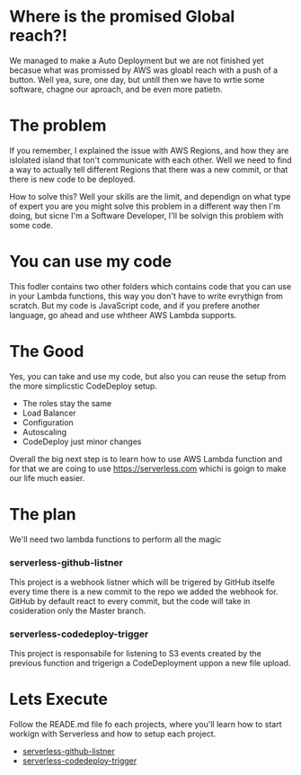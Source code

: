 # Where is the promised Global reach?! 

We managed to make a Auto Deployment but we are not finished yet becasue what was promissed by AWS was gloabl reach with a push of a button. Well yea, sure, one day, but untill then we have to wrtie some software, chagne our aproach, and be even more patietn. 

# The problem

If you remember, I explained the issue with AWS Regions, and how they are islolated island that ton't communicate with each other. Well we need to find a way to actually tell different Regions that there was a new commit, or that there is new code to be deployed. 

How to solve this? Well your skills are the limit, and dependign on what type of expert you are you might solve this problem in a different way then I'm doing, but sicne I'm a Software Developer, I'll be solvign this problem with some code.

# You can use my code

This fodler contains two other folders which contains code that you can use in your Lambda functions, this way you don't have to write evrythign from scratch. But my code is JavaScript code, and if you prefere another language, go ahead and use whtheer AWS Lambda supports.

# The Good

Yes, you can take and use my code, but also you can reuse the setup from the more simplicstic CodeDeploy setup. 

- The roles stay the same
- Load Balancer
- Configuration
- Autoscaling
- CodeDeploy just minor changes

Overall the big next step is to learn how to use AWS Lambda function and for that we are coing to use https://serverless.com whichi is goign to make our life much easier.

# The plan 

We'll need two lambda functions to perform all the magic

### serverless-github-listner

This project is a webhook listner which will be trigered by GitHub itselfe every time there is a new commit to the repo we added the webhook for. GitHub by default react to every commit, but the code will take in cosideration only the Master branch. 

### serverless-codedeploy-trigger

This project is responsabile for listening to S3 events created by the previous function and trigerign a CodeDeployment uppon a new file upload.

# Lets Execute 

Follow the READE.md file fo each projects, where you'll learn how to start workign with Serverless and how to setup each project.

- [serverless-github-listner](https://github.com/davidgatti/How-to-think-about-the-AWS-infrastructure/tree/master/xx_Blueprints/01_CodeDeploy/01_Github%20to%20S3%20to%20AWS/serverless-github-listner)
- [serverless-codedeploy-trigger](https://github.com/davidgatti/How-to-think-about-the-AWS-infrastructure/tree/master/xx_Blueprints/01_CodeDeploy/01_Github%20to%20S3%20to%20AWS/serverless-codedeploy-trigger)
